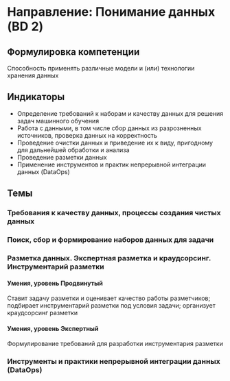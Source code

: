 # Направление: Понимание данных (BD 2)
## Формулировка компетенции
Способность применять различные модели и (или) технологии хранения данных
## Индикаторы
* Определение требований к наборам и качеству данных для решения задач машинного обучения
* Работа с данными, в том числе сбор данных из разрозненных источников, проверка данных на корректность
* Проведение очистки данных и приведение их к виду, пригодному для дальнейшей обработки и анализа
* Проведение разметки данных
* Применение инструментов и практик непрерывной интеграции данных (DataOps)
## Темы
### Требования к качеству данных, процессы создания чистых данных
### Поиск, сбор и формирование наборов данных для задачи
### Разметка данных. Экспертная разметка и краудсорсинг. Инструментарий разметки
#### Умения, уровень Продвинутый
Ставит задачу разметки и оценивает качество работы разметчиков; подбирает инструментарий разметки под условия задачи; организует краудсорсинг разметки
#### Умения, уровень Экспертный
Формулирование требований для разработки инструментария разметки
### Инструменты и практики непрерывной интеграции данных (DataOps)

